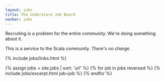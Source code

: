 ```yaml
---
layout: jobs
title: The Underscore Job Board
navbar: jobs
---
```


<p class="text-center">
  Recruiting is a problem for the entire community. We're doing something about it.
</p>

<p class="text-center">
  This is a service to the Scala community. <em>There's no charge.</em>
</p>

{% include jobs/links.html %}

<article class="job-listing">
  {% assign jobs = site.jobs | sort: 'url' %}
  {% for job in jobs reversed %}
  {% include jobs/excerpt.html job=job %}
  {% endfor %}
</article>

<script>
  uio.jobListing.init(".job-listing")
</script>
